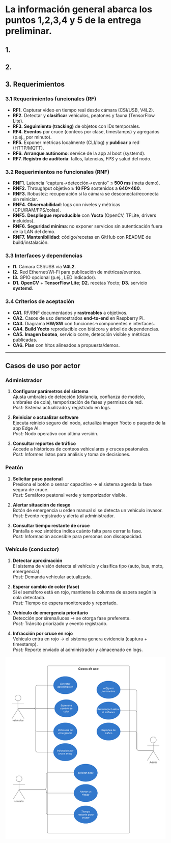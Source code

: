 # La información general abarca los puntos 1,2,3,4 y 5 de la entrega preliminar.

## 1.

## 2.

## 3. Requerimientos

### 3.1 Requerimientos funcionales (RF)
- **RF1.** Capturar video en tiempo real desde cámara (CSI/USB, V4L2).
- **RF2.** Detectar y **clasificar** vehículos, peatones y fauna (TensorFlow Lite).
- **RF3.** **Seguimiento (tracking)** de objetos con IDs temporales.
- **RF4.** **Eventos** por cruce (conteos por clase, timestamps) y agregados (p.ej., por minuto).
- **RF5.** Exponer métricas localmente (CLI/log) y **publicar** a red (HTTP/MQTT).
- **RF6.** **Arranque autónomo**: service de la app al boot (systemd).
- **RF7.** **Registro de auditoría**: fallos, latencias, FPS y salud del nodo.

### 3.2 Requerimientos no funcionales (RNF)
- **RNF1.** Latencia “captura→detección→evento” ≤ **500 ms** (meta demo).
- **RNF2.** Throughput objetivo ≥ **10 FPS** sostenidos a **640×480**.
- **RNF3.** Robustez: recuperación si la cámara se desconecta/reconecta sin reiniciar.
- **RNF4.** **Observabilidad**: logs con niveles y métricas (CPU/RAM/FPS/colas).
- **RNF5.** **Despliegue reproducible** con **Yocto** (OpenCV, TFLite, drivers incluidos).
- **RNF6.** **Seguridad mínima**: no exponer servicios sin autenticación fuera de la LAN del demo.
- **RNF7.** **Mantenibilidad**: código/recetas en GitHub con README de build/instalación.

### 3.3 Interfaces y dependencias
- **I1.** Cámara CSI/USB vía **V4L2**.  
- **I2.** Red Ethernet/Wi-Fi para publicación de métricas/eventos.  
- **I3.** GPIO opcional (p.ej., LED indicador).  
- **D1.** **OpenCV** + **TensorFlow Lite**; **D2.** recetas Yocto; **D3.** servicio **systemd**.

### 3.4 Criterios de aceptación
- **CA1.** RF/RNF documentados y **rastreables** a objetivos.
- **CA2.** Casos de uso demostrados **end-to-end** en Raspberry Pi.
- **CA3.** Diagrama **HW/SW** con funciones→componentes e interfaces.
- **CA4.** **Build Yocto** reproducible con bitácora y árbol de dependencias.
- **CA5.** **Imagen bootea**, servicio corre, detección visible y métricas publicadas.
- **CA6.** **Plan** con hitos alineados a propuesta/demos.

---

## Casos de uso por actor
### Administrador

1. **Configurar parámetros del sistema**  
   Ajusta umbrales de detección (distancia, confianza de modelo, umbrales de cola), temporización de fases y permisos de red.  
   _Post:_ Sistema actualizado y registrado en logs.

2. **Reiniciar o actualizar software**  
   Ejecuta reinicio seguro del nodo, actualiza imagen Yocto o paquete de la app Edge AI.  
   _Post:_ Nodo operativo con última versión.

4. **Consultar reportes de tráfico**  
   Accede a históricos de conteos vehiculares y cruces peatonales.  
   _Post:_ Informes listos para análisis y toma de decisiones.


### Peatón

1. **Solicitar paso peatonal**  
   Presiona el botón o sensor capacitivo → el sistema agenda la fase segura de cruce.  
   _Post:_ Semáforo peatonal verde y temporizador visible.

2. **Alertar situación de riesgo**  
   Botón de emergencia u orden manual si se detecta un vehículo invasor.  
   _Post:_ Evento registrado y alerta al administrador.

3. **Consultar tiempo restante de cruce**  
   Pantalla o voz sintética indica cuánto falta para cerrar la fase.  
   _Post:_ Información accesible para personas con discapacidad.

### Vehículo (conductor)

1. **Detectar aproximación**  
   El sistema de visión detecta el vehículo y clasifica tipo (auto, bus, moto, emergencia).  
   _Post:_ Demanda vehicular actualizada.

2. **Esperar cambio de color (fase)**  
   Si el semáforo está en rojo, mantiene la columna de espera según la cola detectada.  
   _Post:_ Tiempo de espera monitoreado y reportado.

3. **Vehículo de emergencia prioritario**  
   Detección por sirena/luces → se otorga fase preferente.  
   _Post:_ Tránsito priorizado y evento registrado.

4. **Infracción por cruce en rojo**  
   Vehículo entra en rojo → el sistema genera evidencia (captura + timestamp).  
   _Post:_ Reporte enviado al administrador y almacenado en logs.


<p align="center">
  <img src="https://github.com/KRSahalie/TSE-CrucesInteligentes/blob/main/imagenes/Diagrama%20de%20caso%20de%20uso.png" alt="Diagrama de casos de uso" width="600">
</p>
